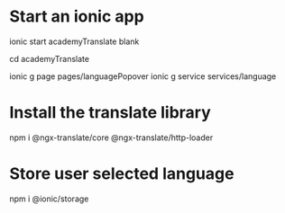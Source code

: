 # Start an ionic app
ionic start academyTranslate blank

cd academyTranslate

ionic g page pages/languagePopover
ionic g service services/language
 
# Install the translate library
npm i @ngx-translate/core @ngx-translate/http-loader
 
# Store user selected language
npm i @ionic/storage
